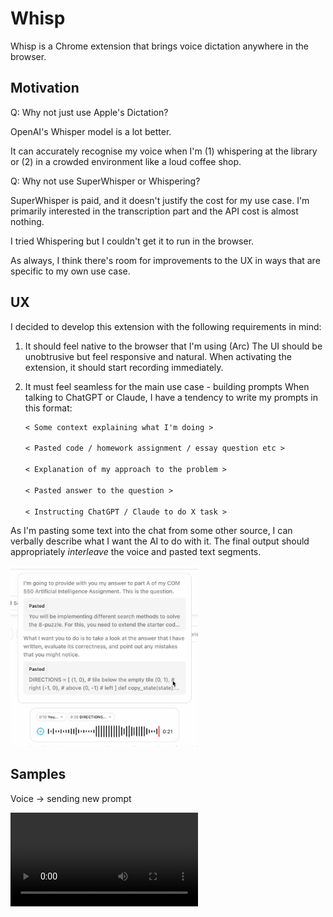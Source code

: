 # Whisp

Whisp is a Chrome extension that brings voice dictation anywhere in the browser.

## Motivation

Q: Why not just use Apple's Dictation?

OpenAI's Whisper model is a lot better.

It can accurately recognise my voice when I'm (1) whispering at the library
or (2) in a crowded environment like a loud coffee shop.

Q: Why not use SuperWhisper or Whispering?

SuperWhisper is paid, and it doesn't justify the cost for my use case.
I'm primarily interested in the transcription part and the API cost is almost nothing.

I tried Whispering but I couldn't get it to run in the browser.

As always, I think there's room for improvements to the UX in ways that are specific to my own use case.

## UX

I decided to develop this extension with the following requirements in mind:

1. It should feel native to the browser that I'm using (Arc)
    The UI should be unobtrusive but feel responsive and natural.
    When activating the extension, it should start recording immediately.
2. It must feel seamless for the main use case - building prompts
    When talking to ChatGPT or Claude, I have a tendency to write my prompts in this format:

    ```txt
    < Some context explaining what I'm doing >

    < Pasted code / homework assignment / essay question etc >

    < Explanation of my approach to the problem >

    < Pasted answer to the question >

    < Instructing ChatGPT / Claude to do X task >
    ```

As I'm pasting some text into the chat from some other source,
I can verbally describe what I want the AI to do with it.
The final output should appropriately *interleave* the voice
and pasted text segments.

<img src="docs/screenshots/text-interleaving.jpg" width="300" />

## Samples

Voice -> sending new prompt

<video src="https://github.com/user-attachments/assets/51d40de7-3057-4302-9373-80d248bbde31" width="300" />
